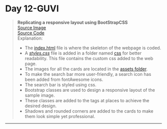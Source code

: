 # Day 12-GUVI

> **Replicating a responsive layout using BootStrapCSS**  
> [Source Image](./event-home-page.jpg)  
> [Source Code](./index.html)  
> Explanation:
>
> - The [index.html](./index.html) file is where the skeleton of the webpage is coded.
> - A [_styles.css_](./css/styles.css) file is added in a folder named [css](./css/) for better readability. This file contains the custom css added to the web page.
> - The images for all the cards are located in the [assets folder](./assets/).
> - To make the search bar more user-friendly, a search icon has been added from fontAwesome icons.
> - The search bar is styled using css.
> - Bootstrap classes are used to design a responsive layout of the sample image.
> - These classes are added to the tags at places to achieve the desired design.
> - Shadows and rounded corners are added to the cards to make them look simple yet professional.

---
